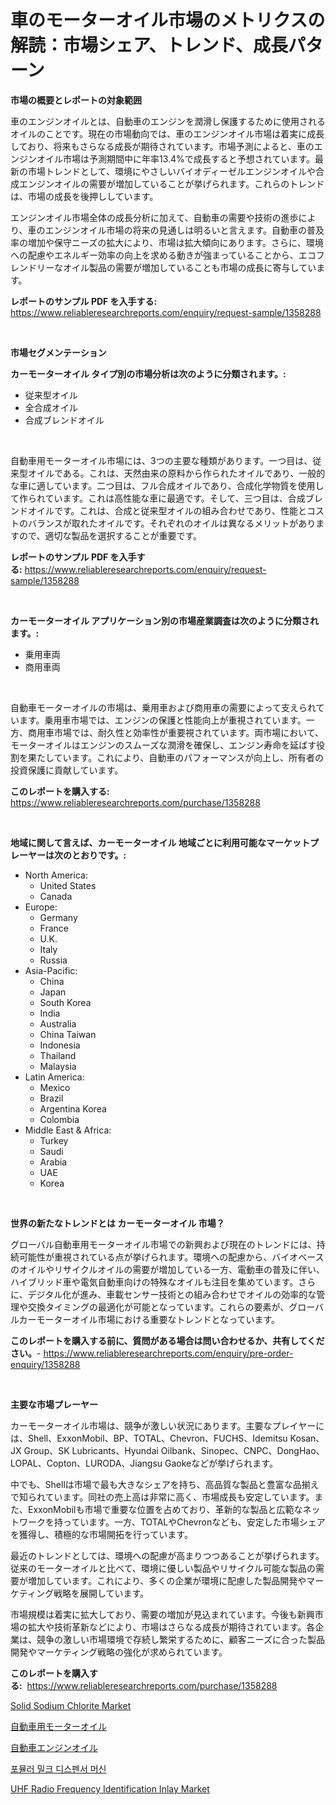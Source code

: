 <p><h1>車のモーターオイル市場のメトリクスの解読：市場シェア、トレンド、成長パターン</h1></p><p><strong>市場の概要とレポートの対象範囲</strong></p>
<p><p>車のエンジンオイルとは、自動車のエンジンを潤滑し保護するために使用されるオイルのことです。現在の市場動向では、車のエンジンオイル市場は着実に成長しており、将来もさらなる成長が期待されています。市場予測によると、車のエンジンオイル市場は予測期間中に年率13.4%で成長すると予想されています。最新の市場トレンドとして、環境にやさしいバイオディーゼルエンジンオイルや合成エンジンオイルの需要が増加していることが挙げられます。これらのトレンドは、市場の成長を後押ししています。</p><p>エンジンオイル市場全体の成長分析に加えて、自動車の需要や技術の進歩により、車のエンジンオイル市場の将来の見通しは明るいと言えます。自動車の普及率の増加や保守ニーズの拡大により、市場は拡大傾向にあります。さらに、環境への配慮やエネルギー効率の向上を求める動きが強まっていることから、エコフレンドリーなオイル製品の需要が増加していることも市場の成長に寄与しています。</p></p>
<p><strong>レポートのサンプル PDF を入手する:</strong> <a href="https://www.reliableresearchreports.com/enquiry/request-sample/1358288">https://www.reliableresearchreports.com/enquiry/request-sample/1358288</a></p>
<p>&nbsp;</p>
<p><strong>市場セグメンテーション</strong></p>
<p><strong>カーモーターオイル タイプ別の市場分析は次のように分類されます。:</strong></p>
<p><ul><li>従来型オイル</li><li>全合成オイル</li><li>合成ブレンドオイル</li></ul></p>
<p>&nbsp;</p>
<p><p>自動車用モーターオイル市場には、3つの主要な種類があります。一つ目は、従来型オイルである。これは、天然由来の原料から作られたオイルであり、一般的な車に適しています。二つ目は、フル合成オイルであり、合成化学物質を使用して作られています。これは高性能な車に最適です。そして、三つ目は、合成ブレンドオイルです。これは、合成と従来型オイルの組み合わせであり、性能とコストのバランスが取れたオイルです。それぞれのオイルは異なるメリットがありますので、適切な製品を選択することが重要です。</p></p>
<p><strong>レポートのサンプル PDF を入手する:</strong>&nbsp;<a href="https://www.reliableresearchreports.com/enquiry/request-sample/1358288">https://www.reliableresearchreports.com/enquiry/request-sample/1358288</a></p>
<p>&nbsp;</p>
<p><strong> カーモーターオイル アプリケーション別の市場産業調査は次のように分類されます。:</strong></p>
<p><ul><li>乗用車両</li><li>商用車両</li></ul></p>
<p>&nbsp;</p>
<p><p>自動車モーターオイルの市場は、乗用車および商用車の需要によって支えられています。乗用車市場では、エンジンの保護と性能向上が重視されています。一方、商用車市場では、耐久性と効率性が重要視されています。両市場において、モーターオイルはエンジンのスムーズな潤滑を確保し、エンジン寿命を延ばす役割を果たしています。これにより、自動車のパフォーマンスが向上し、所有者の投資保護に貢献しています。</p></p>
<p><strong>このレポートを購入する:</strong>&nbsp; <a href="https://www.reliableresearchreports.com/purchase/1358288">https://www.reliableresearchreports.com/purchase/1358288</a></p>
<p>&nbsp;</p>
<p><strong>地域に関して言えば、カーモーターオイル 地域ごとに利用可能なマーケットプレーヤーは次のとおりです。:</strong></p>
<p><ul>
    <li>
        North America:
        <ul>
            <li>United States</li>
            <li>Canada</li>
        </ul>
    </li>
    <li>
        Europe:
        <ul>
            <li>Germany</li>
            <li>France</li>
            <li>U.K.</li>
            <li>Italy</li>
            <li>Russia</li>
        </ul>
    </li>
    <li>
        Asia-Pacific:
        <ul>
            <li>China</li>
            <li>Japan</li>
            <li>South Korea</li>
            <li>India</li>
            <li>Australia</li>
            <li>China Taiwan</li>
            <li>Indonesia</li>
            <li>Thailand</li>
            <li>Malaysia</li>
        </ul>
    </li>
    <li>
        Latin America:
        <ul>
            <li>Mexico</li>
            <li>Brazil</li>
            <li>Argentina Korea</li>
            <li>Colombia</li>
        </ul>
    </li>
    <li>
        Middle East & Africa:
        <ul>
            <li>Turkey</li>
            <li>Saudi</li>
            <li>Arabia</li>
            <li>UAE</li>
            <li>Korea</li>
        </ul>
    </li>
    </ul></p>
<p>&nbsp;</p>
<p><strong>世界の新たなトレンドとは カーモーターオイル 市場？</strong></p>
<p><p>グローバル自動車用モーターオイル市場での新興および現在のトレンドには、持続可能性が重視されている点が挙げられます。環境への配慮から、バイオベースのオイルやリサイクルオイルの需要が増加している一方、電動車の普及に伴い、ハイブリッド車や電気自動車向けの特殊なオイルも注目を集めています。さらに、デジタル化が進み、車載センサー技術との組み合わせでオイルの効率的な管理や交換タイミングの最適化が可能となっています。これらの要素が、グローバルカーモーターオイル市場における重要なトレンドとなっています。</p></p>
<p><strong>このレポートを購入する前に、質問がある場合は問い合わせるか、共有してください。</strong>- <a href="https://www.reliableresearchreports.com/enquiry/pre-order-enquiry/1358288">https://www.reliableresearchreports.com/enquiry/pre-order-enquiry/1358288</a></p>
<p>&nbsp;</p>
<p><strong>主要な市場プレーヤー</strong></p>
<p><p>カーモーターオイル市場は、競争が激しい状況にあります。主要なプレイヤーには、Shell、ExxonMobil、BP、TOTAL、Chevron、FUCHS、Idemitsu Kosan、JX Group、SK Lubricants、Hyundai Oilbank、Sinopec、CNPC、DongHao、LOPAL、Copton、LURODA、Jiangsu Gaokeなどが挙げられます。</p><p>中でも、Shellは市場で最も大きなシェアを持ち、高品質な製品と豊富な品揃えで知られています。同社の売上高は非常に高く、市場成長も安定しています。また、ExxonMobilも市場で重要な位置を占めており、革新的な製品と広範なネットワークを持っています。一方、TOTALやChevronなども、安定した市場シェアを獲得し、積極的な市場開拓を行っています。</p><p>最近のトレンドとしては、環境への配慮が高まりつつあることが挙げられます。従来のモーターオイルと比べて、環境に優しい製品やリサイクル可能な製品の需要が増加しています。これにより、多くの企業が環境に配慮した製品開発やマーケティング戦略を展開しています。</p><p>市場規模は着実に拡大しており、需要の増加が見込まれています。今後も新興市場の拡大や技術革新などにより、市場はさらなる成長が期待されています。各企業は、競争の激しい市場環境で存続し繁栄するために、顧客ニーズに合った製品開発やマーケティング戦略の強化が求められています。</p></p>
<p><strong>このレポートを購入する:</strong>&nbsp;&nbsp;<a href="https://www.reliableresearchreports.com/purchase/1358288">https://www.reliableresearchreports.com/purchase/1358288</a></p>
<p><p><a href="https://github.com/globismark/Market-Research-Report-List-2/blob/main/solid-sodium-chlorite-market.md">Solid Sodium Chlorite Market</a></p><p><a href="https://github.com/lababdou/Market-Research-Report-List-2/blob/main/6558100193126.md">自動車用モーターオイル</a></p><p><a href="https://github.com/bevdtkn4419963/Market-Research-Report-List-1/blob/main/8265283193127.md">自動車エンジンオイル</a></p><p><a href="https://github.com/vsoq0zknh59/Market-Research-Report-List-1/blob/main/2866531192911.md">포뮬러 밀크 디스펜서 머신</a></p><p><a href="https://issuu.com/reportprime-2/docs/uhf-radio-frequency-identification-inlay-market-si">UHF Radio Frequency Identification Inlay Market</a></p></p>